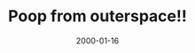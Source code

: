 ---
layout: base.njk
title : 'Poop from outerspace!!' 
view_title : 'None' 
year : '2000' 
date : '2000-01-16' 
img_file : '/drawing/poop.png' 
html_file : 'poop' 
next_html : 'hesgoing.html' 
year_order : '35' 
permalink : "title/{{html_file}}.html"
---